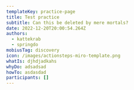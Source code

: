 ```yaml
---
templateKey: practice-page
title: Test practice
subtitle: Can this be deleted by mere mortals?
date: 2022-12-20T20:00:54.264Z
authors:
  - kattekrab
  - springdo
mobiusTag: discovery
icon: /images/actionsteps-miro-template.png
whatIs: djhdjadkahs
whyDo: a﻿dsadsad
howTo: a﻿sdasdad
participants: []
---
```

